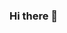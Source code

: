 ### Hi there 👋

<!--
**EdwardCurry/EdwardCurry** is a ✨ _special_ ✨ repository because its `README.md` (this file) appears on your GitHub profile.

--I am ZIYU XU, a student in University of Chinese Academy of Sciences. I'd like to study in GitHub and try to make some contributions to the community.
